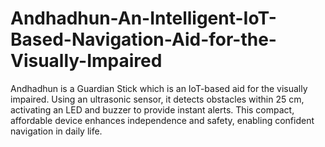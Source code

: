 # Andhadhun-An-Intelligent-IoT-Based-Navigation-Aid-for-the-Visually-Impaired
Andhadhun is a Guardian Stick which is an IoT-based aid for the visually impaired. Using an ultrasonic sensor, it detects obstacles within 25 cm, activating an LED and buzzer to provide instant alerts. This compact, affordable device enhances independence and safety, enabling confident navigation in daily life.
